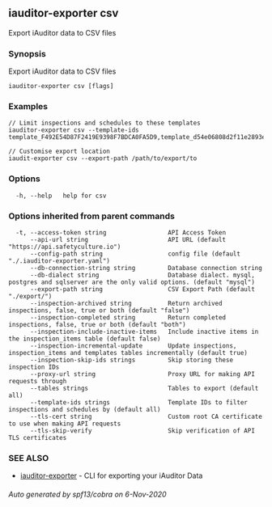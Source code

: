 ## iauditor-exporter csv

Export iAuditor data to CSV files

### Synopsis

Export iAuditor data to CSV files

```
iauditor-exporter csv [flags]
```

### Examples

```
// Limit inspections and schedules to these templates
iauditor-exporter csv --template-ids template_F492E54D87F2419E9398F7BDCA0FA5D9,template_d54e06808d2f11e2893e83a731dba0ca

// Customise export location
iaudit-exporter csv --export-path /path/to/export/to
```

### Options

```
  -h, --help   help for csv
```

### Options inherited from parent commands

```
  -t, --access-token string                 API Access Token
      --api-url string                      API URL (default "https://api.safetyculture.io")
      --config-path string                  config file (default "./.iauditor-exporter.yaml")
      --db-connection-string string         Database connection string
      --db-dialect string                   Database dialect. mysql, postgres and sqlserver are the only valid options. (default "mysql")
      --export-path string                  CSV Export Path (default "./export/")
      --inspection-archived string          Return archived inspections, false, true or both (default "false")
      --inspection-completed string         Return completed inspections, false, true or both (default "both")
      --inspection-include-inactive-items   Include inactive items in the inspection_items table (default false)
      --inspection-incremental-update       Update inspections, inspection_items and templates tables incrementally (default true)
      --inspection-skip-ids strings         Skip storing these inspection IDs
      --proxy-url string                    Proxy URL for making API requests through
      --tables strings                      Tables to export (default all)
      --template-ids strings                Template IDs to filter inspections and schedules by (default all)
      --tls-cert string                     Custom root CA certificate to use when making API requests
      --tls-skip-verify                     Skip verification of API TLS certificates
```

### SEE ALSO

* [iauditor-exporter](iauditor-exporter.md)	 - CLI for exporting your iAuditor Data

###### Auto generated by spf13/cobra on 6-Nov-2020
